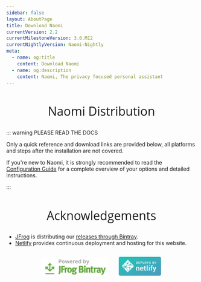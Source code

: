 ```yaml
---
sidebar: false
layout: AboutPage
title: Download Naomi
currentVersion: 2.2
currentMilestoneVersion: 3.0.M12
currentNightlyVersion: Naomi-Nightly
meta:
  - name: og:title
    content: Download Naomi
  - name: og:description
    content: Naomi, The privacy focused personal assistant
---
```


<style>
.big-title {
  font-family: 'Open Sans', sans-serif;
  font-size: 2rem;
  font-weight: 400;
  text-align: center;
}
.apps-buttons {
  display: flex;
  align-items: justify;
  align-content: center;
  justify-content: center;
}
@media (max-width: 480px) {
  .apps-buttons {
    text-align: center;
    align-self: center;
    flex-direction: column;
  }
}
.acknowledgements-logos {
  display: flex;
  flex-wrap: wrap;
  align-items: justify;
  align-content: center;
  justify-content: center;
}
</style>

<h2 class="big-title">Naomi Distribution</h2>

::: warning PLEASE READ THE DOCS

Only a quick reference and download links are provided below, all platforms and steps after the installation are not covered.

If you're new to Naomi, it is strongly recommended to read the [Configuration Guide](/docs/configuration/) for a complete overview of your options and detailed instructions.

:::

<InstallInstructions />

<!--<h2 class="big-title">Applications</h2>

<div class="apps-buttons">
  <a target="_blank" href="https://play.google.com/store/apps/details?id=com.projectnaomi.naodroid"><img style="padding: 1em" height="40" src="./images/android.svg" /></a>
  <a target="_blank" href="https://itunes.apple.com/us/app/naomi/id#"><img style="padding: 1em" height="40" src="./images/ios.svg" /></a>
  <a target="_blank" href="https://www.microsoft.com/en-us/store/p/naomi/#"><img style="padding: 1em" height="40" src="./images/win10.png" /></a>
</div>-->

<h2 class="big-title">Acknowledgements</h2>

<ul>
<li><a href="https://www.jfrog.com">JFrog</a> is distributing our <a href="https://bintray.com/projectnaomi">releases through Bintray</a>.</li>
<li><a href="https://www.netlify.com/">Netlify</a> provides continuous deployment and hosting for this website.</li>
</ul>

<div class="acknowledgements-logos">
  <a target="_blank" href="https://www.bintray.com"><img style="padding: 1em" height="50" src="./images/acknowledgements/bintray.png" /></a>
  <!--<a target="_blank" href="https://www.digitalocean.com"><img style="padding: 1em" height="50" src="./images/acknowledgements/digitalocean.png" /></a>-->
  <a target="_blank" href="https://www.netlify.com"><img style="padding: 1em" height="50" src="./images/acknowledgements/netlify.svg" /></a>
</div>
